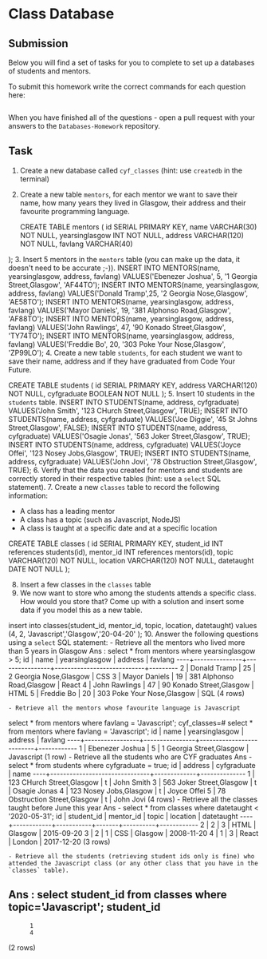 # Class Database

## Submission

Below you will find a set of tasks for you to complete to set up a databases of students and mentors.

To submit this homework write the correct commands for each question here:

```sql


```

When you have finished all of the questions - open a pull request with your answers to the `Databases-Homework` repository.

## Task

1. Create a new database called `cyf_classes` (hint: use `createdb` in the terminal)
2. Create a new table `mentors`, for each mentor we want to save their name, how many years they lived in Glasgow, their address and their favourite programming language.

   CREATE TABLE mentors (
  id        SERIAL PRIMARY KEY,
  name      VARCHAR(30) NOT NULL,
  yearsinglasgow  INT NOT NULL,
  address   VARCHAR(120) NOT NULL,
  favlang     VARCHAR(40)

);
3. Insert 5 mentors in the `mentors` table (you can make up the data, it doesn't need to be accurate ;-)).
   INSERT INTO MENTORS(name, yearsinglasgow, address, favlang) VALUES('Ebenezer Joshua', 5, '1 Georgia Street,Glasgow', 'AF44TO');
   INSERT INTO MENTORS(name, yearsinglasgow, address, favlang) VALUES('Donald Tramp',25, '2 Georgia Nose,Glasgow', 'AE58TO');
   INSERT INTO MENTORS(name, yearsinglasgow, address, favlang) VALUES('Mayor Daniels', 19, '381 Alphonso Road,Glasgow', 'AF88TO');
   INSERT INTO MENTORS(name, yearsinglasgow, address, favlang) VALUES('John Rawlings', 47, '90 Konado Street,Glasgow', 'TY74TO');
   INSERT INTO MENTORS(name, yearsinglasgow, address, favlang) VALUES('Freddie Bo', 20, '303 Poke Your Nose,Glasgow', 'ZP99LO');
4. Create a new table `students`, for each student we want to save their name, address and if they have graduated from Code Your Future.

   CREATE TABLE students (
  id         SERIAL PRIMARY KEY,
  address    VARCHAR(120) NOT NULL,
  cyfgraduate BOOLEAN NOT NULL
);
5. Insert 10 students in the `students` table.
   INSERT INTO STUDENTS(name, address, cyfgraduate) VALUES('John Smith', '123 CHurch Street,Glasgow', TRUE);
   INSERT INTO STUDENTS(name, address, cyfgraduate) VALUES('Joe Diggie', '45 St Johns Street,Glasgow', FALSE);
     INSERT INTO STUDENTS(name, address, cyfgraduate) VALUES('Osagie Jonas', '563 Joker Street,Glasgow', TRUE);
      INSERT INTO STUDENTS(name, address, cyfgraduate) VALUES('Joyce Offei', '123 Nosey Jobs,Glasgow', TRUE);
       INSERT INTO STUDENTS(name, address, cyfgraduate) VALUES('John Jovi', '78 Obstruction Street,Glasgow', TRUE);
6. Verify that the data you created for mentors and students are correctly stored in their respective tables (hint: use a `select` SQL statement).
7. Create a new `classes` table to record the following information:

   - A class has a leading mentor
   - A class has a topic (such as Javascript, NodeJS)
   - A class is taught at a specific date and at a specific location

 CREATE TABLE classes (
  id         SERIAL PRIMARY KEY,
  student_id  INT references students(id),
  mentor_id   INT references mentors(id),
  topic  VARCHAR(120) NOT NULL,
  location    VARCHAR(120) NOT NULL,
  datetaught   DATE NOT NULL
);

8. Insert a few classes in the `classes` table
9.  We now want to store who among the students attends a specific class. How would you store that? Come up with a solution and insert some data if you model this as a new table.

insert into classes(student_id, mentor_id, topic, location, datetaught) values (4, 2, 'Javascript','Glasgow','20-04-20' );
10. Answer the following questions using a `select` SQL statement:
    - Retrieve all the mentors who lived more than 5 years in Glasgow
   Ans :
   select * from mentors where yearsinglasgow > 5;
 id |     name      | yearsinglasgow |          address           | favlang
----+---------------+----------------+----------------------------+---------
  2 | Donald Tramp  |             25 | 2 Georgia Nose,Glasgow     | CSS
  3 | Mayor Daniels |             19 | 381 Alphonso Road,Glasgow  | React
  4 | John Rawlings |             47 | 90 Konado Street,Glasgow   | HTML
  5 | Freddie Bo    |             20 | 303 Poke Your Nose,Glasgow | SQL
(4 rows)

    - Retrieve all the mentors whose favourite language is Javascript
   select * from mentors where favlang = 'Javascript';
cyf_classes=# select * from mentors where favlang = 'Javascript';
 id |      name       | yearsinglasgow |         address          |  favlang
----+-----------------+----------------+--------------------------+------------
  1 | Ebenezer Joshua |              5 | 1 Georgia Street,Glasgow | Javascript
(1 row)
    - Retrieve all the students who are CYF graduates
Ans -  select * from students where cyfgraduate = true;
      id |            address            | cyfgraduate |     name
----+-------------------------------+-------------+--------------
  1 | 123 CHurch Street,Glasgow     | t           | John Smith
  3 | 563 Joker Street,Glasgow      | t           | Osagie Jonas
  4 | 123 Nosey Jobs,Glasgow        | t           | Joyce Offei
  5 | 78 Obstruction Street,Glasgow | t           | John Jovi
(4 rows)
    - Retrieve all the classes taught before June this year
Ans - select * from classes where datetaught < '2020-05-31';
 id | student_id | mentor_id | topic | location | datetaught
----+------------+-----------+-------+----------+------------
  2 |          2 |         3 | HTML  | Glasgow  | 2015-09-20
  3 |          2 |         1 | CSS   | Glasgow  | 2008-11-20
  4 |          1 |         3 | React | London   | 2017-12-20
(3 rows)

    - Retrieve all the students (retrieving student ids only is fine) who attended the Javascript class (or any other class that you have in the `classes` table).
Ans : select student_id from classes where topic='Javascript';
 student_id
------------
          1
          4
(2 rows)
